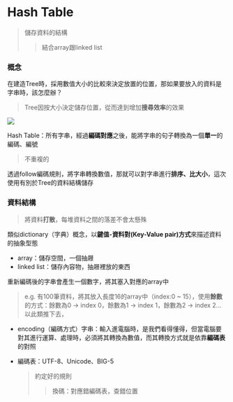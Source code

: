 # Hash Table
  > 儲存資料的結構
  >> 結合array跟linked list 
 
### 概念 

在建造Tree時，採用數值大小的比較來決定放置的位置，那如果要放入的資料是字串時，該怎麼辦？
  > Tree因按大小決定儲存位置，從而達到增加**搜尋效率**的效果 
  
 ![](https://upload.wikimedia.org/wikipedia/commons/thumb/7/7d/Hash_table_3_1_1_0_1_0_0_SP.svg/473px-Hash_table_3_1_1_0_1_0_0_SP.svg.png)
  
Hash Table：所有字串，經過**編碼對應**之後，能將字串的句子轉換為一個**單一**的編碼、編號
  > 不重複的
  
透過follow編碼規則，將字串轉換數值，那就可以對字串進行**排序、比大小**，這次使用有別於Tree的資料結構儲存

### 資料結構
   > 將資料**打散**，每堆資料之間的落差不會太懸殊
  
類似dictionary（字典）概念，以**鍵值-資料對(Key-Value pair)方式**來描述資料的抽象型態
- array：儲存空間，一個抽屜
- linked list：儲存內容物，抽屜裡放的東西

重新編碼後的字串會產生一個數字，將其塞入對應的array中
  > e.g. 有100筆資料，將其放入長度16的array中（index:0 ~ 15），使用**餘數**的方式：餘數為0 → index 0，餘數為1 → index 1，餘數為2 → index 2...以此類推下去， 
 
  
- encoding（編碼方式）字串：輸入進電腦時，是我們看得懂得，但當電腦要對其進行運算、處理時，必須將其轉換為數值，而其轉換方式就是依靠**編碼表**的對照


- 編碼表：UTF-8、Unicode、BIG-5
   > 約定好的規則
   >> 換碼：對應錯編碼表，查錯位置


